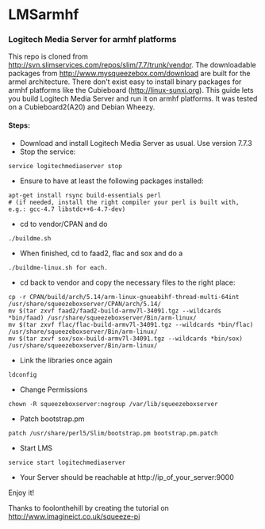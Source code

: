 # LMSarmhf

### Logitech Media Server for armhf platforms

This repo is cloned from http://svn.slimservices.com/repos/slim/7.7/trunk/vendor. 
The downloadable packages from http://www.mysqueezebox.com/download are built for the armel architecture. 
There don't exist easy to install binary packages for armhf platforms like the Cubieboard (http://linux-sunxi.org). 
This guide lets you build Logitech Media Server and run it on armhf platforms. It was tested on a Cubieboard2(A20) and Debian Wheezy.

#### Steps:

* Download and install Logitech Media Server as usual. Use version 7.7.3
* Stop the service:

```
service logitechmediaserver stop
```
* Ensure to have at least the following packages installed:

```
apt-get install rsync build-essentials perl     
# (if needed, install the right compiler your perl is built with, e.g.: gcc-4.7 libstdc++6-4.7-dev)
```
* cd to vendor/CPAN and do

```
./buildme.sh
```
* When finished, cd to faad2, flac and sox and do a

```
./buildme-linux.sh for each.
```
* cd back to vendor and copy the necessary files to the right place:

```
cp -r CPAN/build/arch/5.14/arm-linux-gnueabihf-thread-multi-64int /usr/share/squeezeboxserver/CPAN/arch/5.14/     
mv $(tar zxvf faad2/faad2-build-armv7l-34091.tgz --wildcards *bin/faad) /usr/share/squeezeboxserver/Bin/arm-linux/     
mv $(tar zxvf flac/flac-build-armv7l-34091.tgz --wildcards *bin/flac) /usr/share/squeezeboxserver/Bin/arm-linux/     
mv $(tar zxvf sox/sox-build-armv7l-34091.tgz --wildcards *bin/sox) /usr/share/squeezeboxserver/Bin/arm-linux/     
```
* Link the libraries once again

```
ldconfig
```
* Change Permissions

```
chown -R squeezeboxserver:nogroup /var/lib/squeezeboxserver
```
* Patch bootstrap.pm

```
patch /usr/share/perl5/Slim/bootstrap.pm bootstrap.pm.patch
```
* Start LMS

```
service start logitechmediaserver
```
* Your Server should be reachable at http://ip_of_your_server:9000

Enjoy it!

Thanks to foolonthehill by creating the tutorial on http://www.imagineict.co.uk/squeeze-pi
